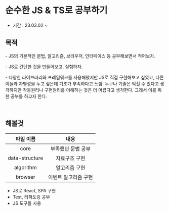 # 순수한 JS & TS로 공부하기

- 기간 : 23.03.02 ~

## 목적

\- JS의 기본적인 문법, 알고리즘, 브라우저, 인터페이스 등 공부해보면서 적어보자.

\- JS로 간단한 것을 만들어보고, 실험하자.

\- 다양한 라이브러리와 프레임워크를 사용해봤지만 JS로 직접 구현해보고 싶었고, 다른 이들과 차별성을 두고 싶은데 기초가 부족하다고 느낌.
누구나 기술은 익힐 수 있다고 생각하지만 작동원리나 구현원리를 이해하는 것은 더 어렵다고 생각한다. 그래서 이를 위한 공부를 하고자 한다.

<br>

## 해볼것

|   파일 이름    |         내용         |
| :------------: | :------------------: |
|      core      |  부족했던 문법 공부  |
| data-structure |    자료구조 구현     |
|   algorithm    |    알고리즘 구현     |
|    browser     | 이벤트 알고리즘 구현 |

- JS로 React, SPA 구현
- Test, 리팩토링 공부
- JS 도구들 사용

<br>
